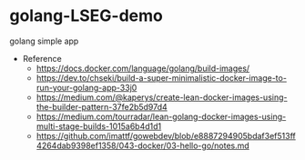 # golang-LSEG-demo


golang simple app

* Reference
    * https://docs.docker.com/language/golang/build-images/
    * https://dev.to/chseki/build-a-super-minimalistic-docker-image-to-run-your-golang-app-33j0
    * https://medium.com/@kaperys/create-lean-docker-images-using-the-builder-pattern-37fe2b5d97d4
    * https://medium.com/tourradar/lean-golang-docker-images-using-multi-stage-builds-1015a6b4d1d1
    * https://github.com/imattf/gowebdev/blob/e8887294905bdaf3ef513ff4264dab9398ef1358/043-docker/03-hello-go/notes.md
